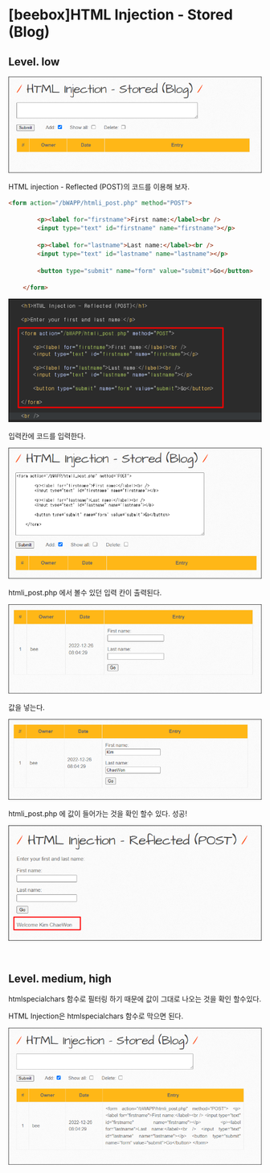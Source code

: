# [beebox]HTML Injection - Stored (Blog)

## Level. low

![](../img/Study%20Img/%5Bbeebox%5DHTML%20Injection%20(Blog)%20-%201.png)

HTML injection - Reflected (POST)의 코드를 이용해 보자.

```html
<form action="/bWAPP/htmli_post.php" method="POST">

        <p><label for="firstname">First name:</label><br />
        <input type="text" id="firstname" name="firstname"></p>

        <p><label for="lastname">Last name:</label><br />
        <input type="text" id="lastname" name="lastname"></p>

        <button type="submit" name="form" value="submit">Go</button>  

    </form>
```

![](../img/Study%20Img/%5Bbeebox%5DHTML%20Injection%20(Blog)%20-%202.png)

입력칸에 코드를 입력한다.

![](../img/Study%20Img/%5Bbeebox%5DHTML%20Injection%20(Blog)%20-%203.png)

htmli_post.php 에서 볼수 있던 입력 칸이 출력된다.

![](../img/Study%20Img/%5Bbeebox%5DHTML%20Injection%20(Blog)%20-%204.png)

값을 넣는다.

![](../img/Study%20Img/%5Bbeebox%5DHTML%20Injection%20(Blog)%20-%205.png)

htmli_post.php 에 값이 들어가는 것을 확인 할수 있다. 성공!

![](../img/Study%20Img/%5Bbeebox%5DHTML%20Injection%20(Blog)%20-%206.png)

<br>

## Level. medium, high

htmlspecialchars 함수로 필터링 하기 때문에 값이 그대로 나오는 것을 확인 할수있다.

HTML Injection은 htmlspecialchars 함수로 막으면 된다.

![](../img/Study%20Img/%5Bbeebox%5DHTML%20Injection%20(Blog)%20-%207.png)